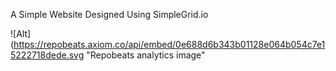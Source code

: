 
A Simple Website Designed Using SimpleGrid.io

![Alt](https://repobeats.axiom.co/api/embed/0e688d6b343b01128e064b054c7e15222718dede.svg "Repobeats analytics image"
